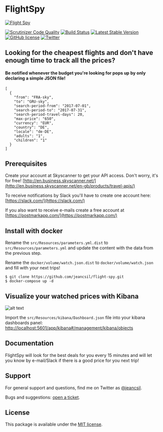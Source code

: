 # FlightSpy
[![Flight Spy](http://business.skyscanner.net/Content/images/logo/ssf-white-color.png)](http://www.skyscanner.net)

[![Scrutinizer Code Quality](https://scrutinizer-ci.com/g/jeancsil/flight-spy/badges/quality-score.png?b=master)](https://scrutinizer-ci.com/g/jeancsil/flight-spy/?branch=master)
[![Build Status](https://travis-ci.org/jeancsil/flight-spy.svg?branch=master)](https://travis-ci.org/jeancsil/flight-spy)
[![Latest Stable Version](https://img.shields.io/badge/packagist-flight--spy-blue.svg)](https://packagist.org/packages/jeancsil/flight-spy)
[![GitHub license](https://img.shields.io/badge/license-MIT-blue.svg)](https://raw.githubusercontent.com/jeancsil/flight-spy/master/LICENSE)
[![Twitter](https://img.shields.io/twitter/url/https/github.com/jeancsil/flight-spy.svg?style=social)](https://twitter.com/intent/tweet?text=Watch+the+best+fare+for+your+next+trip!&url=http://github.com%2Fjeancsil%2Fflight-spy)


## Looking for the cheapest flights and don't have enough time to track all the prices?

#### Be notified whenever the budget you're looking for pops up by only declaring a **simple JSON file**!

```
[
  {
    "from": "FRA-sky",
    "to": "GRU-sky",
    "search-period-from": "2017-07-01",
    "search-period-to": "2017-07-31",
    "search-period-travel-days": 20,
    "max-price": "650",
    "currency": "EUR",
    "country": "DE",
    "locale": "de-DE",
    "adults": "1",
    "children": "1"
  }
]
```

## Prerequisites
Create your account at Skyscanner to get your API access. Don't worry, it's for free! [http://en.business.skyscanner.net/](http://en.business.skyscanner.net/en-gb/products/travel-apis/)

To receive notifications by Slack you'll have to create one account here: [https://slack.com/](https://slack.com/)

If you also want to receive e-mails create a free account at [https://postmarkapp.com/](https://postmarkapp.com/)

## Install with docker
Rename the `src/Resources/parameters.yml.dist` to `src/Resources/parameters.yml` and update the content with the data from the previous step.

Rename the `docker/volume/watch.json.dist` to `docker/volume/watch.json` and fill with your next trips!

```
$ git clone https://github.com/jeancsil/flight-spy.git
$ docker-compose up -d
```

## Visualize your watched prices with Kibana

![alt text](https://raw.githubusercontent.com/jeancsil/flight-spy/master/src/Resources/KibanaDashboard.png "Kibana Dashboard")

Import the `src/Resources/kibana/Dashboard.json` file into your kibana dashboards panel: [http://localhost:5601/app/kibana#/management/kibana/objects](http://localhost:5601/app/kibana#/management/kibana/objects)

## Documentation

FlightSpy will look for the best deals for you every 15 minutes and will let you know by e-mail/Slack if there is a good price for you next trip!

## Support

For general support and questions, find me on Twitter as [@jeancsil](http://twitter.com./jeancsil).

Bugs and suggestions: [open a ticket](https://github.com/jeancsil/flight-spy/issues).

## License

This package is available under the [MIT license](LICENSE).

